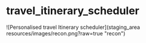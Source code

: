 # travel_itinerary_scheduler
![Personalised travel Itinerary scheduler](staging_area resources/images/recon.png?raw=true "recon")
